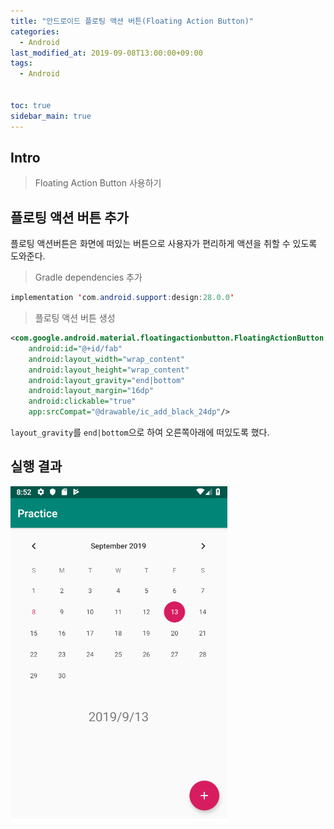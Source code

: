 ```yaml
---
title: "안드로이드 플로팅 액션 버튼(Floating Action Button)"
categories: 
  - Android
last_modified_at: 2019-09-08T13:00:00+09:00
tags: 
  - Android


toc: true
sidebar_main: true
---
```


## Intro

> Floating Action Button 사용하기


## 플로팅 액션 버튼 추가

플로팅 액션버튼은 화면에 떠있는 버튼으로 사용자가 편리하게 액션을 취할 수 있도록 도와준다.

> Gradle dependencies 추가

```java
implementation 'com.android.support:design:28.0.0'
```

> 플로팅 액션 버튼 생성

```xml
<com.google.android.material.floatingactionbutton.FloatingActionButton
    android:id="@+id/fab"
    android:layout_width="wrap_content"
    android:layout_height="wrap_content"
    android:layout_gravity="end|bottom"
    android:layout_margin="16dp"
    android:clickable="true"
    app:srcCompat="@drawable/ic_add_black_24dp"/>
```

`layout_gravity`를 `end|bottom`으로 하여 오른쪽아래에 떠있도록 했다.



## 실행 결과

![2](https://github.com/lesslate/lesslate.github.io/blob/master/assets/img/Android/FAB.png?raw=true)